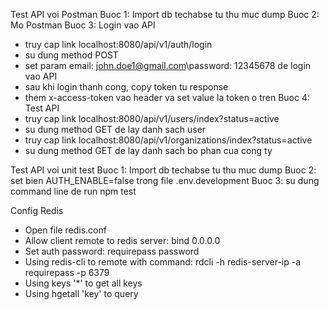 Test API voi Postman
Buoc 1: Import db techabse tu thu muc dump
Buoc 2: Mo Postman
Buoc 3: Login vao API
- truy cap link localhost:8080/api/v1/auth/login
- su dung method POST
- set param email: john.doe1@gmail.com\password: 12345678 de login vao API
- sau khi login thanh cong, copy token tu response
- them x-access-token vao header va set value la token o tren
Buoc 4: Test API
- truy cap link localhost:8080/api/v1/users/index?status=active
- su dung method GET de lay danh sach user
- truy cap link localhost:8080/api/v1/organizations/index?status=active
- su dung method GET de lay danh sach bo phan cua cong ty

Test API voi unit test
Buoc 1: Import db techabse tu thu muc dump
Buoc 2: set bien AUTH_ENABLE=false trong file .env.development
Buoc 3: su dung command line de run npm test

Config Redis
- Open file redis.conf
- Allow client remote to redis server: bind 0.0.0.0
- Set auth password: requirepass password
- Using redis-cli to remote with command: rdcli -h redis-server-ip -a requirepass -p 6379
- Using keys '*' to get all keys
- Using hgetall 'key' to query